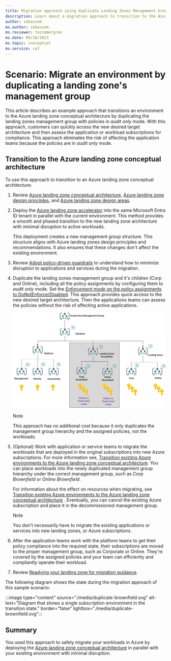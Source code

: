 ```yaml
---
title: Migration approach using duplicate Landing Zones Management Group with policies in “Audit Only” mode
description: Learn about a migration approach to transition to the Azure landing zone conceptual architecture by duplicating the landing zones management group.
author: sebassem
ms.author: sebassem
ms.reviewer: tozimmergren
ms.date: 09/18/2023
ms.topic: conceptual
ms.service: caf
---
```


<!-- docutune:casing resourceType resourceTypes resourceId resourceIds -->

# Scenario: Migrate an environment by duplicating a landing zone's management group

This article describes an example approach that transitions an environment to the Azure landing zone conceptual architecture by duplicating the landing zones management group with policies in *audit only* mode. With this approach, customers can quickly access the new desired target architecture and then assess the application or workload subscriptions for compliance. This approach eliminates the risk of affecting the application teams because the policies are in *audit only* mode.

## Transition to the Azure landing zone conceptual architecture

To use this approach to transition to an Azure landing zone conceptual architecture:

1. Review [Azure landing zone conceptual architecture](./index.md), [Azure landing zone design principles](./design-principles.md), and [Azure landing zone design areas](./design-areas.md).

1. Deploy the [Azure landing zone accelerator](/azure/architecture/landing-zones/landing-zone-deploy#platform) into the same Microsoft Entra ID tenant in parallel with the current environment. This method provides a smooth and phased transition to the new landing zone architecture with minimal disruption to active workloads.

   This deployment creates a new management group structure. This structure aligns with Azure landing zones design principles and recommendations. It also ensures that these changes don't affect the existing environment.

1. Review [Adopt policy-driven guardrails](../enterprise-scale/dine-guidance.md) to understand how to minimize disruption to applications and services during the migration.

1. Duplicate the landing zones management group and it's children (Corp and Online), including all the policy assignments by configuring them to *audit only* mode. Set the [*Enforcement mode* on the policy assignments to DoNotEnforce/Disabled](/azure/governance/policy/concepts/assignment-structure#enforcement-mode). This approach provides quick access to the new desired target architecture. Then the applications teams can assess the policies without the risk of affecting active applications.

    ![Diagram that shows duplicate brownfield landing zones with audit only policies.](./media/alz-duplicate-brownfield-auditonly.png)

   > [!NOTE]
   > This approach has no additional cost because it only duplicates the management group hierarchy and the assigned policies, not the workloads.

1. (Optional) Work with application or service teams to migrate the workloads that are deployed in the original subscriptions into new Azure subscriptions. For more information see, [Transition existing Azure environments to the Azure landing zone conceptual architecture](./../enterprise-scale/transition.md#moving-resources-in-azure). You can place workloads into the newly duplicated management group hierarchy under the correct management group, such as *Corp Brownfield* or *Online Brownfield*.

   For information about the effect on resources when migrating, see [Transition existing Azure environments to the Azure landing zone conceptual architecture](./../enterprise-scale/transition.md#policy) . Eventually, you can cancel the existing Azure subscription and place it in the decommissioned management group.

   > [!NOTE]
   > You don't necessarily have to migrate the existing applications or services into new landing zones, or Azure subscriptions.

1. After the application teams work with the platform teams to get their policy compliance into the required state, their subscriptions are moved to the proper management group, such as Corporate or Online. They're covered by the assigned policies and your team can efficiently and compliantly operate their workload.

1. Review [Readying your landing zone for migration guidance](../.././migrate/azure-migration-guide/ready-alz.md).

The following diagram shows the state during the migration approach of this sample scenario:

:::image type="content" source="./media/duplicate-brownfield.svg" alt-text="Diagram that shows a single subscription environment in the transition state." border="false" lightbox="./media/duplicate-brownfield.svg":::

## Summary

You used this approach to safely migrate your workloads in Azure by deploying the [Azure landing zone conceptual architecture](./index.md#azure-landing-zone-architecture) in parallel with your existing environment with minimal disruption.
